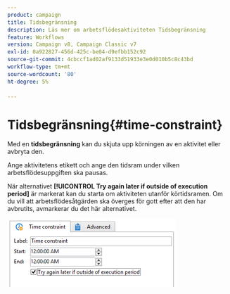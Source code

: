 ```yaml
---
product: campaign
title: Tidsbegränsning
description: Läs mer om arbetsflödesaktiviteten Tidsbegränsning
feature: Workflows
version: Campaign v8, Campaign Classic v7
exl-id: 0a922827-456d-425c-be04-d9efbb152c92
source-git-commit: 4cbccf1ad02af9133d51933e3e0d010b5c8c43bd
workflow-type: tm+mt
source-wordcount: '80'
ht-degree: 5%

---
```


# Tidsbegränsning{#time-constraint}

Med en **tidsbegränsning** kan du skjuta upp körningen av en aktivitet eller avbryta den.

Ange aktivitetens etikett och ange den tidsram under vilken arbetsflödesuppgiften ska pausas.

När alternativet **[!UICONTROL Try again later if outside of execution period]** är markerat kan du starta om aktiviteten utanför körtidsramen. Om du vill att arbetsflödesåtgärden ska överges för gott efter att den har avbrutits, avmarkerar du det här alternativet.

![](assets/s_user_scheduled_wait.png)

